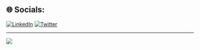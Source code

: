 ## 🌐 Socials:
[![LinkedIn](https://img.shields.io/badge/LinkedIn-%230077B5.svg?logo=linkedin&logoColor=white)](https://linkedin.com/in/https://www.linkedin.com/in/bahmanshamsini/) [![Twitter](https://img.shields.io/badge/Twitter-%231DA1F2.svg?logo=Twitter&logoColor=white)](https://twitter.com/https://twitter.com/BatmanShams007) 

---
[![](https://visitcount.itsvg.in/api?id=bahmanshams&icon=0&color=0)](https://visitcount.itsvg.in)

<!-- Proudly created with GPRM ( https://gprm.itsvg.in ) -->
